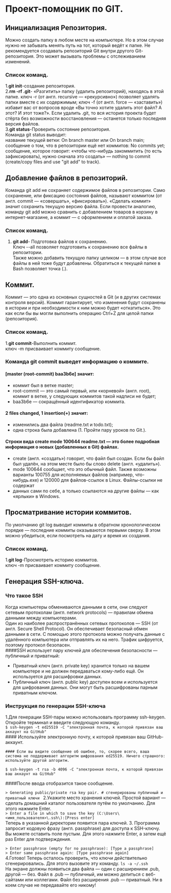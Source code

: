 # Проект-помощник по GIT.


## Инициализация Репозитория.<br>
Можно создать папку в любом месте на компьютере. Но в этом случае нужно не забывать менять путь на тот, который ведёт к папке. Не рекомендуется создавать репозиторий Git внутри другого Git-репозитория. Это может вызывать проблемы с отслеживанием изменений.

### Список команд.

1.**git init**-создание репозитория.<br>
2.**rm -rf .git**- «Разгитить» папку (удалить репозиторий), находясь в этой папке. ключ -r (от англ. recursive — «рекурсивно») позволяет удалять папки вместе с их содержимым;
ключ -f (от англ. force — «заставить») избавит вас от вопросов вроде «Вы точно хотите удалить этот файл? А этот? И этот тоже?». Если удалить .git, то вся история проекта будет стёрта без возможности восстановления — останется только последняя версия файлов.<br>
3.**git status**-Проверить состояние репозитория.<br>Команда git status выводит:<br>
название текущей ветки: On branch master или On branch main;<br>
сообщение о том, что в репозитории ещё нет коммитов: No commits yet;<br>
сообщение, которое говорит: «чтобы что-нибудь закоммитить (то есть зафиксировать), нужно сначала это создать» — nothing to commit (create/copy files and use "git add" to track).<br>


## Добавление файлов в репозиторий.<br>
Команда git add не сохраняет содержимое файлов в репозитории. Само сохранение, или фиксацию состояния файлов, называют коммитом (от англ. commit — «совершать», «фиксировать»). «Сделать коммит» значит сохранить текущую версию файла. 
Если провести аналогию, команду git add можно сравнить с добавлением товаров в корзину в интернет-магазине, а коммит — с оформлением и оплатой заказа.

### Список команд.

1. **git add**- Подготовка файлов к сохранению.<br>
Ключ --all позволяет подготовить к сохранению все файлы в репозитории.<br>
Также можно добавить текущую папку целиком — в этом случае все файлы в ней тоже будут добавлены. Обратиться к текущей папке в Bash позволяет точка (.).

## Коммит.<br>
Коммит — это одна из основных сущностей в Git (и в других системах контроля версий). Коммит гарантирует, что изменения будут сохранены в истории и при необходимости к ним можно будет «откатиться». Это как если бы вы могли выполнить операцию Ctrl+Z для целой папки (репозитория).

### Список команд.

1.**git commit**-Выполнить коммит.<br>
ключ -m присваивает коммиту сообщение.<br>


### Команда git commit выведет информацию о коммите.<br>
#### [master (root-commit) baa3b6e] значит:<br>
* коммит был в ветке master;<br>
* root-commit — это самый первый, или «корневой» (англ. root), коммит в ветке, у следующих коммитов такой надписи не будет;<br>
* baa3b6e — сокращённый идентификатор коммита.<br>
#### 2 files changed, 1 insertion(+) значит:<br>
* изменились два файла (readme.txt и todo.txt);<br>
* одна строка была добавлена (1. Пройти пару уроков по Git.).<br>
#### Строки вида create mode 100644 readme.txt — это более подробная информация о новых (добавленных в Git) файлах.<br>
* create (англ. «создать») говорит, что файл был создан. Если бы файл был удалён, на этом месте было бы слово delete (англ. «удалить»).<br>
* mode 100644 сообщает, что это обычный файл. Также возможны варианты 100755 для исполняемых файлов (например, что-нибудь.exe) и 120000 для файлов-ссылок в Linux. Файлы-ссылки не содержат<br>
 * данных сами по себе, а только ссылаются на другие файлы — как «ярлыки» в Windows.<br>

## Просматривание истории коммитов.<br>
По умолчанию git log выводит коммиты в обратном хронологическом порядке — последние коммиты оказываются первыми сверху. В этом можно убедиться, если посмотреть на дату и время их создания.

### Список команд.

1.**git log**-Просмотреть историю коммитов.<br>
ключ -m присваивает коммиту сообщение.<br>

## Генерация SSH-ключа.<br>

### Что такое SSH<br>
Когда компьютеры обмениваются данными в сети, они следуют сетевым протоколам (англ. network protocols) — правилам обмена данными между компьютерами.<br>
Один из наиболее распространённых сетевых протоколов — SSH (от англ. Secure Shell Protocol). Он обеспечивает безопасный обмен данными в сети. С помощью этого протокола можно получать данные с удалённого компьютера или отправлять их на него. Трафик шифруется, поэтому протокол безопасен.<br>
####SSH использует пару ключей для обеспечения безопасности — публичный и приватный:<br>
* Приватный ключ (англ. private key) хранится только на вашем компьютере и не должен передаваться кому-либо ещё. Он используется для расшифровки данных.<br>
* Публичный ключ (англ. public key) доступен всем и используется для шифрования данных. Они могут быть расшифрованы парным приватным ключом.<br>

### Инструкция по генерации SSH-ключа<br>

1.Для генерации SSH-пары можно использовать программу ssh-keygen. Откройте терминал и введите следующую команду.<br>
```$ ssh-keygen -t ed25519 -C "электронная почта, к которой привязан ваш аккаунт на GitHub" ```<br>
    #### Используйте электронную почту, к которой привязан ваш GitHub-аккаунт.

    #### Если вы видите сообщение об ошибке, то, скорее всего, ваша система не поддерживает алгоритм шифрования ed25519. Ничего страшного: используйте другой алгоритм.

```$ ssh-keygen -t rsa -b 4096 -C "электронная почта, к которой привязан ваш аккаунт на GitHub"```

 ####После ввода отобразится такое сообщение.

```> Generating public/private rsa key pair. # сгенерированы публичный и приватный ключи ```
2.Укажите место хранения ключей. Простой вариант — сделать домашний каталог пользователя путём по умолчанию. Для этого нажмите Enter.<br>
```> Enter a file in which to save the key (C:\Users\<имя_пользователя>\.ssh\):[Press enter]```<br>
 Теперь в указанной директории появится пара ключей.
3. Программа запросит кодовую фразу (англ. passphrase) для доступа к SSH-ключу. Вы можете оставить поле пустым. Для этого нажмите Enter, а затем ещё раз Enter для подтверждения.<br>

```> Enter passphrase (empty for no passphrase): [Type a passphrase]```<br>
```> Enter same passphrase again: [Type passphrase again] ```<br>
4.Готово! Теперь осталось проверить, что ключи действительно сгенерировались. Для этого вызовите эту команду.
```ls -a ~/.ssh```<br>
    На экране должны появиться два файла — один с расширением .pub, другой — без. Файл в .pub — публичный, им можно делиться с веб-сайтами или коллегами. Файл без расширения .pub — приватный. Ни в коем случае не передавайте его никому! 